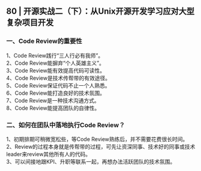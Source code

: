 ## 80 | 开源实战二（下）：从Unix开源开发学习应对大型复杂项目开发
### 一、Code Review的重要性
1、Code Review践行“三人行必有我师”。  
2、Code Review能摒弃“个人英雄主义”。  
3、Code Review能有效提高代码可读性。  
4、Code Review是技术传帮带的有效途径。  
5、Code Review保证代码不止一个人熟悉。  
6、Code Review能打造良好的技术氛围。  
7、Code Review是一种技术沟通方式。  
8、Code Review能提高团队的自律性。

### 二、如何在团队中落地执行Code Review？
1、初期排期可稍微宽松些，等Code Review熟练后，并不需要花费很长时间。  
2、Review的过程本身就是传帮带的过程，可先让资深同事、技术好的同事或技术leader来review其他所有人的代码。  
3、可以间接地跟KPI、升职等联系一起，再想办法活跃团队的技术氛围。  